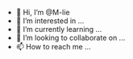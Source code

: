 - 👋 Hi, I’m @M-lie
- 👀 I’m interested in ...
- 🌱 I’m currently learning ...
- 💞️ I’m looking to collaborate on ...
- 📫 How to reach me ...

<!---
M-lie/M-lie is a ✨ special ✨ repository because its `README.md` (this file) appears on your GitHub profile.
You can click the Preview link to take a look at your changes.
--->
